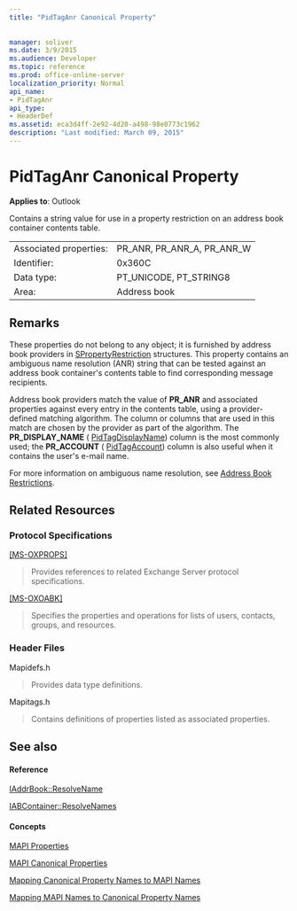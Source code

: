 ```yaml
---
title: "PidTagAnr Canonical Property"
 
 
manager: soliver
ms.date: 3/9/2015
ms.audience: Developer
ms.topic: reference
ms.prod: office-online-server
localization_priority: Normal
api_name:
- PidTagAnr
api_type:
- HeaderDef
ms.assetid: eca3d4ff-2e92-4d20-a498-98e0773c1962
description: "Last modified: March 09, 2015"
---
```


# PidTagAnr Canonical Property

  
  
**Applies to**: Outlook 
  
Contains a string value for use in a property restriction on an address book container contents table. 
  
|||
|:-----|:-----|
|Associated properties:  <br/> |PR_ANR, PR_ANR_A, PR_ANR_W  <br/> |
|Identifier:  <br/> |0x360C  <br/> |
|Data type:  <br/> |PT_UNICODE, PT_STRING8  <br/> |
|Area:  <br/> |Address book  <br/> |
   
## Remarks

These properties do not belong to any object; it is furnished by address book providers in [SPropertyRestriction](spropertyrestriction.md) structures. This property contains an ambiguous name resolution (ANR) string that can be tested against an address book container's contents table to find corresponding message recipients. 
  
Address book providers match the value of **PR_ANR** and associated properties against every entry in the contents table, using a provider-defined matching algorithm. The column or columns that are used in this match are chosen by the provider as part of the algorithm. The **PR_DISPLAY_NAME** ( [PidTagDisplayName](pidtagdisplayname-canonical-property.md)) column is the most commonly used; the **PR_ACCOUNT** ( [PidTagAccount](pidtagaccount-canonical-property.md)) column is also useful when it contains the user's e-mail name. 
  
For more information on ambiguous name resolution, see [Address Book Restrictions](address-book-restrictions.md). 
  
## Related Resources

### Protocol Specifications

[[MS-OXPROPS]](http://msdn.microsoft.com/library/f6ab1613-aefe-447d-a49c-18217230b148%28Office.15%29.aspx)
  
> Provides references to related Exchange Server protocol specifications.
    
[[MS-OXOABK]](http://msdn.microsoft.com/library/f4cf9b4c-9232-4506-9e71-2270de217614%28Office.15%29.aspx)
  
> Specifies the properties and operations for lists of users, contacts, groups, and resources.
    
### Header Files

Mapidefs.h
  
> Provides data type definitions.
    
Mapitags.h
  
> Contains definitions of properties listed as associated properties.
    
## See also

#### Reference

[IAddrBook::ResolveName](iaddrbook-resolvename.md)
  
[IABContainer::ResolveNames](iabcontainer-resolvenames.md)
#### Concepts

[MAPI Properties](mapi-properties.md)
  
[MAPI Canonical Properties](mapi-canonical-properties.md)
  
[Mapping Canonical Property Names to MAPI Names](mapping-canonical-property-names-to-mapi-names.md)
  
[Mapping MAPI Names to Canonical Property Names](mapping-mapi-names-to-canonical-property-names.md)

